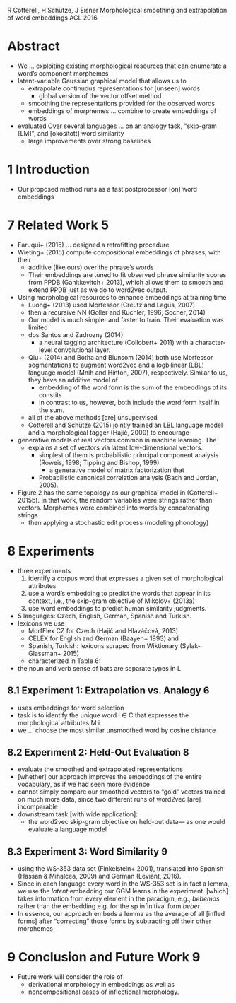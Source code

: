 R Cotterell, H Schütze, J Eisner
Morphological smoothing and extrapolation of word embeddings
ACL 2016

# Abstract

* We ... exploiting existing morphological resources 
  that can enumerate a word’s component morphemes
* latent-variable Gaussian graphical model that allows us to 
  * extrapolate continuous representations for [unseen] words
    * global version of the vector offset method
  * smoothing the representations provided for the observed words
  * embeddings of morphemes ... combine to create embeddings of words
* evaluated Over several languages ... on an analogy task, "skip-gram [LM]",
  and [okosított] word similarity
  * large improvements over strong baselines

# 1 Introduction

* Our proposed method runs as a fast postprocessor [on] word embeddings

# 7 Related Work 5

* Faruqui+ (2015) ... designed a retrofitting procedure 
* Wieting+ (2015) compute compositional embeddings of phrases, with their
  * additive (like ours) over the phrase’s words
  * Their embeddings are tuned to fit observed phrase similarity scores from
    PPDB (Ganitkevitch+ 2013), which allows them to 
    smooth and extend PPDB just as we do to word2vec output.
* Using morphological resources to enhance embeddings at training time 
  * Luong+ (2013) used Morfessor (Creutz and Lagus, 2007)
  * then a recursive NN (Goller and Kuchler, 1996; Socher, 2014)
  * Our model is much simpler and faster to train. Their evaluation was limited
  * dos Santos and Zadrozny (2014) 
    * a neural tagging architecture (Collobert+ 2011) 
      with a character-level convolutional layer. 
  * Qiu+ (2014) and Botha and Blunsom (2014) both use Morfessor segmentations
    to augment word2vec and a logbilinear (LBL) language model (Mnih and
    Hinton, 2007), respectively. Similar to us, they have an additive model of
    * embedding of the word form is the sum of the embeddings of its constits
    * In contrast to us, however, both include the word form itself in the sum.
  * all of the above methods [are] unsupervised
  * Cotterell and Schütze (2015) jointly trained 
    an LBL language model and a morphological tagger (Hajič, 2000) to encourage
* generative models of real vectors common in machine learning. The 
  * explains a set of vectors via latent low-dimensional vectors.
    * simplest of them is probabilistic principal component analysis 
      (Roweis, 1998; Tipping and Bishop, 1999)
      * a generative model of matrix factorization that 
    * Probabilistic canonical correlation analysis (Bach and Jordan, 2005).  
* Figure 2 has the same topology as our graphical model in (Cotterell+ 2015b).
  In that work, the random variables were strings rather than vectors.
  Morphemes were combined into words by concatenating strings 
  * then applying a stochastic edit process (modeling phonology)

# 8 Experiments

* three experiments
  1. identify a corpus word 
    that expresses a given set of morphological attributes
  2. use a word’s embedding to predict the words that appear in its context,
     i.e., the skip-gram objective of Mikolov+ (2013a)
  3. use word embeddings to predict human similarity judgments.  
* 5 languages: Czech, English, German, Spanish and Turkish.
* lexicons we use 
  * MorfFlex CZ for Czech (Hajič and Hlaváčová, 2013)
  * CELEX for English and German (Baayen+ 1993) and 
  * Spanish, Turkish: lexicons scraped from Wiktionary (Sylak-Glassman+ 2015)
  * characterized in Table 6: 
* the noun and verb sense of bats are separate types in L

## 8.1 Experiment 1: Extrapolation vs. Analogy 6

* uses embeddings for word selection
* task is to identify the unique word i ∈ C 
  that expresses the morphological attributes M i
* we ... choose the most similar unsmoothed word by cosine distance

## 8.2 Experiment 2: Held-Out Evaluation 8

* evaluate the smoothed and extrapolated representations
* [whether] our approach improves the embeddings of the entire vocabulary, 
  as if we had seen more evidence
* cannot simply compare our smoothed vectors to “gold” vectors trained on much
  more data, since two different runs of word2vec [are] incomparable
* downstream task [with wide application]: 
  * the word2vec skip-gram objective on held-out data—
    as one would evaluate a language model

## 8.3 Experiment 3: Word Similarity 9

* using the WS-353 data set (Finkelstein+ 2001), 
  translated into Spanish (Hassan & Mihalcea, 2009) and German (Leviant, 2016).
* Since in each language every word in the WS-353 set is in fact a lemma, 
  we use the _latent_ embedding our GGM learns in the experiment.
  [which] takes information from every element in the paradigm, e.g., _bebemos_
  rather than the embedding e.g. for the sp infinitival form _beber_
* In essence, our approach embeds a lemma as the average of all [infled forms]
  after “correcting” those forms by subtracting off their other morphemes

# 9 Conclusion and Future Work 9

* Future work will consider the role of 
  * derivational morphology in embeddings as well as 
  * noncompositional cases of inflectional morphology.
